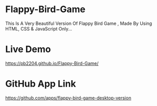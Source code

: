 # Flappy-Bird-Game
This Is A Very Beautiful Version Of Flappy Bird Game , Made By Using HTML, CSS &amp; JavaScript Only...

# Live Demo
https://pb2204.github.io/Flappy-Bird-Game/

# GitHub App Link
https://github.com/apps/flappy-bird-game-desktop-version
